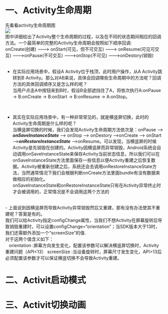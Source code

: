 # 一、Activity生命周期
先看看activity生命周期图<br>
![](https://github.com/tongsiw/Interview/blob/master/picture/ActivityLife%20Cycle.png) <br>
图中详细给出了Activity整个生命周期的过程，以及在不同的状态期间相应的回调方法。一个最简单的完整的Activity生命周期会按照如下顺序回调:<br>
onCreate(创建) ---> onStart(可见，但不可交互) ---> onResume(可见可交互) --->onPause(不可交互) --->onStop(不可见) --->onDestory(销毁)
<br><br>
- 在实际应用场景中，假设A Activity位于栈顶，此时用户操作，从A Activity跳转到B Activity。那么对AB来说，具体会回调哪些生命周期中的方法呢？回调方法的具体回调顺序又是怎么样的呢？<br>
 当用户点击A中按钮来到B时，假设B全部遮挡住了A，将依次执行A:onPause -> B:onCreate -> B:onStart -> B:onResume -> A:onStop。<br>
 <br>
 
- 其实在实际应用场景中，有一种非常常见的，就是横竖屏切换，此时的Activity生命周期是什么样的呢？<br>
当横竖屏切换的时候，我们会发现Activity生命周期方法依次是：onPause --> ***onSaveInstanceState*** --> onStop --> onDestory -->onCreate --> onStart -->***onRestoreInstanceState*** -->onResume。可以发现，当横竖屏的时候Activity是先销毁在创建的。Activity因横竖屏而异常销毁，Android系统会自动调用onSaveInstanceState来保存Activity当前状态信息，所以我们可以在onSaveInstanceState方法里面保存一些信息以便Activity重建之后恢复数据。Activity被重新创建之后，系统还会去调用onRestoreInstanceState方法，当然通常情况下我们会根据判断onCreate方法里面bundle有没有数据来做相应的初始化。<br>
onSaveInstanceState和onRestoreInstanceState只有在Activity异常终止时才会被调用的，正常情况是不会调用这两个方法的<br>
 <br>
 - 上面说到因横竖屏而导致Activity异常销毁然后又重建，那有没有办法使其不重建呢？答案是有的。<br>
    我们可以给Activity指定configChange属性，当我们不想Activity在屏幕旋转后导致销毁重建时，可以设置configChange=“orientation”；当SDK版本大于13时，我们还需额外添加一个“screenSize”的值.<br>
    对于这两个值含义如下：<br>
    orientation :屏幕方向发生变化，配置该参数可以解决横竖屏切换时，Activity重建问题（API<13） 
    screenSize :当设备旋转时，屏幕尺寸发生变化，API>13后必须配置该参数才可以保证横竖切换不会导致Activity重建。 
     



# 二、Activit启动模式
# 三、Activit切换动画
